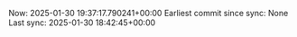 Now: 2025-01-30 19:37:17.790241+00:00 Earliest commit since sync: None Last sync: 2025-01-30 18:42:45+00:00
